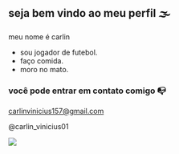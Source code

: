 ## seja bem vindo ao meu perfil 🌫️

meu nome é carlin

- sou jogador de futebol.
- faço comida.
- moro no mato.

### você pode entrar em contato comigo 📭
carlinvinicius157@gmail.com

@carlin_vinicius01

![](https://media1.tenor.com/m/I7koGaiT17YAAAAd/sad-smoking.gif)
